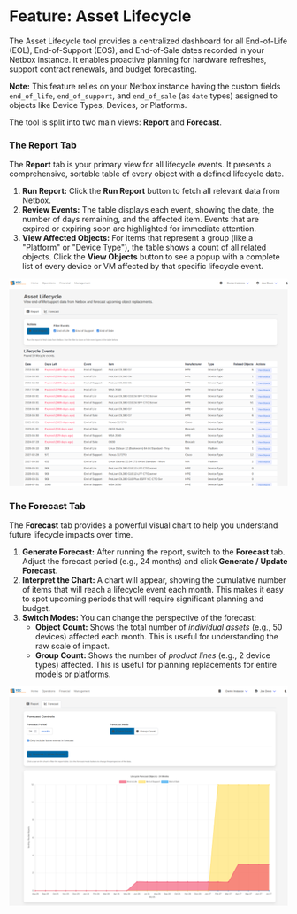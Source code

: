 # Feature: Asset Lifecycle

The Asset Lifecycle tool provides a centralized dashboard for all End-of-Life (EOL), End-of-Support (EOS), and End-of-Sale dates recorded in your Netbox instance. It enables proactive planning for hardware refreshes, support contract renewals, and budget forecasting.

**Note:** This feature relies on your Netbox instance having the custom fields `end_of_life`, `end_of_support`, and `end_of_sale` (as `date` types) assigned to objects like Device Types, Devices, or Platforms.

The tool is split into two main views: **Report** and **Forecast**.

### The Report Tab

The **Report** tab is your primary view for all lifecycle events. It presents a comprehensive, sortable table of every object with a defined lifecycle date.

1.  **Run Report:** Click the **Run Report** button to fetch all relevant data from Netbox.
2.  **Review Events:** The table displays each event, showing the date, the number of days remaining, and the affected item. Events that are expired or expiring soon are highlighted for immediate attention.
3.  **View Affected Objects:** For items that represent a group (like a "Platform" or "Device Type"), the table shows a count of all related objects. Click the **View Objects** button to see a popup with a complete list of every device or VM affected by that specific lifecycle event.

![Screenshot: The Asset Lifecycle report table showing several events, with expired/soon-to-expire items highlighted and a "View Objects" button visible.](./img/lifecycle_overview.png)

### The Forecast Tab

The **Forecast** tab provides a powerful visual chart to help you understand future lifecycle impacts over time.

1.  **Generate Forecast:** After running the report, switch to the **Forecast** tab. Adjust the forecast period (e.g., 24 months) and click **Generate / Update Forecast**.
2.  **Interpret the Chart:** A chart will appear, showing the cumulative number of items that will reach a lifecycle event each month. This makes it easy to spot upcoming periods that will require significant planning and budget.
3.  **Switch Modes:** You can change the perspective of the forecast:
    *   **Object Count:** Shows the total number of *individual assets* (e.g., 50 devices) affected each month. This is useful for understanding the raw scale of impact.
    *   **Group Count:** Shows the number of *product lines* (e.g., 2 device types) affected. This is useful for planning replacements for entire models or platforms.

![Screenshot: The forecast chart showing a cumulative line graph of upcoming EOL/EOS events over 24 months.](./img/lifecycle_forecast.png)
